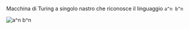 Macchina di Turing a singolo nastro che riconosce il linguaggio `a^n b^n`

![a^n b^n](../../../img/a^nb^n.jpg)
